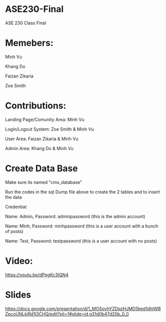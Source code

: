 # ASE230-Final

ASE 230 Class Final

# Memebers:

Minh Vu

Khang Do

Faizan Zikaria

Zoe Smith

# Contributions:

Landing Page/Comunity Area: Minh Vu

Login/Logout System: Zoe Smith & Minh Vu

User Area: Faizan Zikaria & Minh Vu

Admin Area: Khang Do & Minh Vu

# Create Data Base

Make sure its named "cms_database"

Run the codes in the sql Dump file above to create the 2 tables and to insert the data

Credential:

Name: Admin, Password: adminpassword (this is the admin account)

Name: Minh, Password: minhpassword (this is a user account with a bunch of posts)

Name: Test, Password: testpassword (this is a user account with no posts)

# Video:

https://youtu.be/dPpgKc3IQN4

# Slides

https://docs.google.com/presentation/d/1_MOSovhYZDpzHJMD5ked1dhlWBZpcoUNLkjRd1I3CHQ/edit?pli=1#slide=id.g31d0b47d20b_0_0
